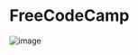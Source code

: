 # FreeCodeCamp

![image](https://github.com/user-attachments/assets/8f6ec6ae-a7f8-4e55-82e9-1f2630d16346)